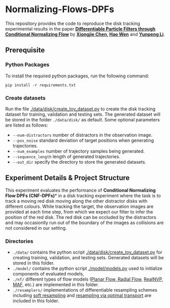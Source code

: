 # Normalizing-Flows-DPFs

This repository provides the code to reproduce the disk tracking experimental results in the paper **[Differentiable Particle Filters through Conditional Normalizing Flow](https://arxiv.org/abs/2107.00488)** by **[Xiongjie Chen](https://scholar.google.com/citations?user=Tb9fTOsAAAAJ&hl=en&inst=15262737669262836719), [Hao Wen](https://www.surrey.ac.uk/people/hao-wen)** and **[Yunpeng Li](https://www.surrey.ac.uk/people/yunpeng-li)**.

## Prerequisite

### Python Packages 

To install the required python packages, run the following command:

```
pip install -r requirements.txt
```

### Create datasets

Run the file [./data/disk/create_toy_dataset.py](https://github.com/xiongjiechen/Normalizing-Flows-DPFs/blob/main/data/disk/create_toy_dataset.py) to create the disk tracking dataset for training, validation and testing sets. The generated dataset will be stored in the folder ```./data/disk/``` as default. Some optional parameters are listed as follows:
- ```--num-distractors``` number of distractors in the observation image.
- ```--pos_noise``` standard deviation of target positions when generating trajectories.
- ```--num_examples``` number of trajectory samples being generated.
- ```--sequence_length``` length of generated trajectories.
- ```--out_dir``` specify the directory to store the generated datasets.

## Experiment Details & Project Structure

This experiment evaluates the performance of **Conditional Normalizing Flow DPFs (CNF-DPFs)*** in a disk tracking experiment where the task is to track a moving red disk moving along the other distractor disks with different colours. While tracking the target, the observation images are provided at each time step, from which we expect our filter to infer the position of the red disk. The red disk can be occluded by the distractors and may occasionlly run out of the boundary of the images as collisions are not considered in our setting.

### Directories

- ```./data/``` contains the python script [./data/disk/create_toy_dataset.py](https://github.com/xiongjiechen/Normalizing-Flows-DPFs/blob/main/data/disk/create_toy_dataset.py) for creating training, validation, and testing sets. Generated datasets will be stored in this folder.
- ```./model/``` contains the python script [./model/models.py](https://github.com/xiongjiechen/Normalizing-Flows-DPFs/blob/main/model/models.py) used to initialize components of evaluated models, 
- ```./nf/``` different types of flow models ([Planar Flow, Radial Flow](https://arxiv.org/abs/1505.05770), [RealNVP](https://arxiv.org/abs/1605.08803), [MAF](https://arxiv.org/abs/1705.07057), etc.) are implemented in this folder.
- ```./resamplers/``` implementations of differentiable resampling schemes including [soft resampling](https://arxiv.org/abs/1805.08975) and [resampling via optimal transport](http://proceedings.mlr.press/v139/corenflos21a/corenflos21a.pdf) are included in this folder.


